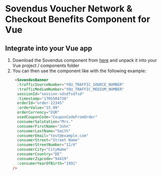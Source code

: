 # Sovendus Voucher Network & Checkout Benefits Component for Vue

## Integrate into your Vue app
1. Download the Sovendus component from [here](https://raw.githubusercontent.com/Sovendus-GmbH/Sovendus-Voucher-Network-and-Checkout-Benefits-Component-for-Vue/main/releases/sovendus-voucher-network-checkout-benefits-vue-latest.zip) and unpack it into your Vue project / components folder
2. You can then use the component like with the following example:
    ```html
     <SovendusBanner
      :trafficSourceNumber="YOU_TRAFFIC_SOURCE_NUMBER"
      :trafficMediumNumber="YOU_TRAFFIC_MEDIUM_NUMBER"
      sessionId="session-sdsdfsdfsd"
      :timestamp="1705504738"
      orderId="order-12345"
      :orderValue="15.99"
      orderCurrency="EUR"
      usedCouponCode="CouponCodeFromOrder"
      consumerSalutation="Mrs."
      consumerFirstName="John"
      consumerLastName="Smith"
      consumerEmail="test@example.com"
      consumerStreet="Street Name"
      consumerStreetNumber="12/4"
      consumerCity="CityName"
      consumerCountry="DE"
      consumerZipcode="94419"
      :consumerYearOfBirth="1991"
    />
    ```